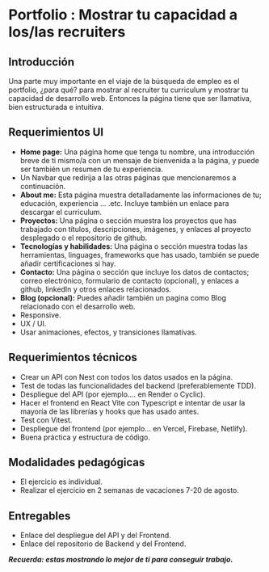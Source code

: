 # Portfolio : Mostrar tu capacidad a los/las recruiters

## Introducción
Una parte muy importante en el viaje de la búsqueda de empleo es el portfolio, ¿para qué? para mostrar al recruiter tu curriculum y mostrar tu capacidad de desarrollo web. Entonces la página tiene que ser llamativa, bien estructurada e intuitiva.

## Requerimientos UI
- **Home page:**
Una página home que tenga tu nombre, una introducción breve de ti mismo/a con un mensaje de bienvenida a la página, y puede ser también un resumen de tu experiencia.
- Un Navbar que redirija a las otras páginas que mencionaremos a continuación.
- **About me:**
Esta página muestra detalladamente las informaciones de tu; educación, experiencia ... .etc.
Incluye también un enlace para descargar el curriculum.
- **Proyectos:**
Una página o sección muestra los proyectos que has trabajado con títulos, descripciones, imágenes, y enlaces al proyecto desplegado o el repositorio de github.
- **Tecnologías y habilidades:**
Una página o sección muestra todas las herramientas, linguages, frameworks que has usado, también se puede añadir certificaciones si hay.
- **Contacto:**
Una página o sección que incluye los datos de contactos; correo electrónico, formulario de contacto (opcional), y enlaces a github, linkedIn y otros enlaces relacionados.
- **Blog (opcional):**
Puedes añadir también un pagina como Blog relacionado con el desarrollo web.
- Responsive.
- UX / UI.
- Usar animaciones, efectos, y transiciones llamativas.

## Requerimientos técnicos
- Crear un API con Nest con todos los datos usados en la página.
- Test de todas las funcionalidades del backend (preferablemente TDD).
- Despliegue del API (por ejemplo…. en Render o Cyclic).
- Hacer el frontend en React Vite con Typescript e intentar de usar la mayoría de las librerías y hooks que has usado antes.
- Test con Vitest.
- Despliegue del frontend (por ejemplo… en Vercel, Firebase, Netlify).
- Buena práctica y estructura de código.

## Modalidades pedagógicas
- El ejercicio es individual.
- Realizar el ejercicio en 2 semanas de vacaciones 7-20 de agosto.

## Entregables
- Enlace del despliegue del API y del Frontend.
- Enlace del repositorio de Backend y del Frontend.

***Recuerda: estas mostrando lo mejor de tí para conseguir trabajo.***

